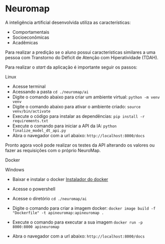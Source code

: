# Neuromap

A inteligência artificial desenvolvida utiliza as características:
- Comportamentais
- Socioeconômicas
- Acadêmicas

Para realizar a predição se o aluno possui características similares a uma pessoa com Transtorno do Déficit de Atenção com Hiperatividade (TDAH).

Para realizar o *start* da aplicação é importante seguir os passos:

Linux
- Acesse terminal
- Acessando a pasta
`cd ./neuromap/ai`
- Digite o comando abaixo para criar um ambiente virtual:
`python -m venv venv`
- Digite o comando abaixo para ativar o ambiente criado:
`source venv/bin/activate`
- Execute o código para instalar as dependências:
`pip install -r requirements.txt`
- Execute o comando para iniciar a API da IA:
`python finalize_model_dt_api.py`
- Abra o navegador com a url abaixo:
`http://localhost:8000/docs`

Pronto agora você pode realizar os testes da API alterando os valores ou fazer as requisições com o próprio NeuroMap.

Docker

Windows
- Baixar e instalar o docker 
[Instalador do docker](https://desktop.docker.com/win/main/amd64/Docker%20Desktop%20Installer.exe?_gl=1*1sg3hie*_ga*MjkwMjI2MzYzLjE2OTY0NjMzODU.*_ga_XJWPQMJYHQ*MTY5NjQ3Mzk5OC4yLjAuMTY5NjQ3Mzk5OC42MC4wLjA.)

- Acesse o powershell
- Acesse o diretório
`cd ./neuromap/ai`
- Digite o comando para criar a imagem docker:
`docker image build -f "Dockerfile" -t apineuromap:apineuromap .`
- Execute o comando para executar a sua imagem
`docker run -p 8000:8000 apineuromap`
- Abra o navegador com a url abaixo:
`http://localhost:8000/docs`